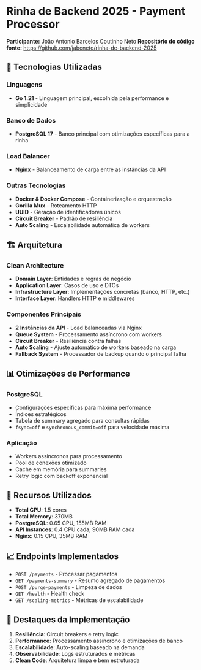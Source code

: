 # Rinha de Backend 2025 - Payment Processor

**Participante:** João Antonio Barcelos Coutinho Neto 
**Repositório do código fonte:** https://github.com/jabcneto/rinha-de-backend-2025

## 🚀 Tecnologias Utilizadas

### Linguagens
- **Go 1.21** - Linguagem principal, escolhida pela performance e simplicidade

### Banco de Dados
- **PostgreSQL 17** - Banco principal com otimizações específicas para a rinha

### Load Balancer
- **Nginx** - Balanceamento de carga entre as instâncias da API

### Outras Tecnologias
- **Docker & Docker Compose** - Containerização e orquestração
- **Gorilla Mux** - Roteamento HTTP
- **UUID** - Geração de identificadores únicos
- **Circuit Breaker** - Padrão de resiliência
- **Auto Scaling** - Escalabilidade automática de workers

## 🏗️ Arquitetura

### Clean Architecture
- **Domain Layer**: Entidades e regras de negócio
- **Application Layer**: Casos de uso e DTOs
- **Infrastructure Layer**: Implementações concretas (banco, HTTP, etc.)
- **Interface Layer**: Handlers HTTP e middlewares

### Componentes Principais
- **2 Instâncias da API** - Load balanceadas via Nginx
- **Queue System** - Processamento assíncrono com workers
- **Circuit Breaker** - Resiliência contra falhas
- **Auto Scaling** - Ajuste automático de workers baseado na carga
- **Fallback System** - Processador de backup quando o principal falha

## 📊 Otimizações de Performance

### PostgreSQL
- Configurações específicas para máxima performance
- Índices estratégicos
- Tabela de summary agregado para consultas rápidas
- `fsync=off` e `synchronous_commit=off` para velocidade máxima

### Aplicação
- Workers assíncronos para processamento
- Pool de conexões otimizado
- Cache em memória para summaries
- Retry logic com backoff exponencial

## 🔧 Recursos Utilizados

- **Total CPU**: 1.5 cores
- **Total Memory**: 370MB
- **PostgreSQL**: 0.65 CPU, 155MB RAM
- **API Instances**: 0.4 CPU cada, 90MB RAM cada
- **Nginx**: 0.15 CPU, 35MB RAM

## 📈 Endpoints Implementados

- `POST /payments` - Processar pagamentos
- `GET /payments-summary` - Resumo agregado de pagamentos
- `POST /purge-payments` - Limpeza de dados
- `GET /health` - Health check
- `GET /scaling-metrics` - Métricas de escalabilidade

## 🎯 Destaques da Implementação

1. **Resiliência**: Circuit breakers e retry logic
2. **Performance**: Processamento assíncrono e otimizações de banco
3. **Escalabilidade**: Auto-scaling baseado na demanda
4. **Observabilidade**: Logs estruturados e métricas
5. **Clean Code**: Arquitetura limpa e bem estruturada
